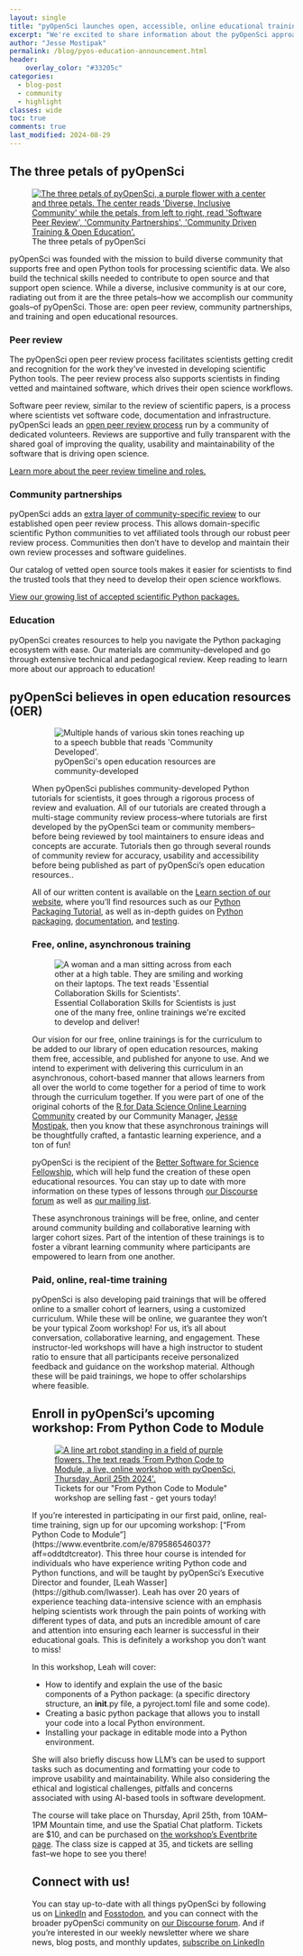 ```yaml
---
layout: single
title: "pyOpenSci launches open, accessible, online educational trainings for scientists"
excerpt: "We're excited to share information about the pyOpenSci approach to education, open education resources, and announce an upcoming workshop focused on Python packaging"
author: "Jesse Mostipak"
permalink: /blog/pyos-education-announcement.html
header:
    overlay_color: "#33205c"
categories:
  - blog-post
  - community
  - highlight
classes: wide
toc: true
comments: true
last_modified: 2024-08-29
---
```


## The three petals of pyOpenSci
<figure>
    <a href="/images/pyopensci-pillars-flower.png">
    <img src="/images/pyopensci-pillars-flower.png" style="max-width:100%" alt="The three petals of pyOpenSci, a purple flower with a center and three petals. The center reads 'Diverse, Inclusive Community' while the petals, from left to right, read 'Software Peer Review', 'Community Partnerships', 'Community Driven Training & Open Education'.">
    </a>
    <figcaption>
      The three petals of pyOpenSci
    </figcaption>
</figure>
pyOpenSci was founded with the mission to build diverse community that supports free and open Python tools for processing scientific data. We also build the technical skills needed to contribute to open source and that support open science. While a diverse, inclusive community is at our core, radiating out from it are the three petals–how we accomplish our community goals–of pyOpenSci. Those are: open peer review, community partnerships, and training and open educational resources.

### Peer review
The pyOpenSci open peer review process facilitates scientists getting credit and recognition for the work they’ve invested in developing scientific Python tools. The peer review process also supports scientists in finding vetted and maintained software, which drives their open science workflows.

Software peer review, similar to the review of scientific papers, is a process where scientists vet software code, documentation and infrastructure. pyOpenSci leads an [open peer review process](https://www.pyopensci.org/software-peer-review/our-process/how-review-works.html) run by a community of dedicated volunteers. Reviews are supportive and fully transparent with the shared goal of improving the quality, usability and maintainability of the software that is driving open science.

[Learn more about the peer review timeline and roles.](https://www.pyopensci.org/software-peer-review/our-process/review-timeline.html)

### Community partnerships
pyOpenSci adds an [extra layer of community-specific review](https://www.pyopensci.org/software-peer-review/partners/scientific-communities.html) to our established open peer review process. This allows domain-specific scientific Python communities to vet affiliated tools through our robust peer review process. Communities then don’t have to develop and maintain their own review processes and software guidelines.

Our catalog of vetted open source tools makes it easier for scientists to find the trusted tools that they need to develop their open science workflows.

[View our growing list of accepted scientific Python packages.](https://www.pyopensci.org/python-packages.html)

### Education
pyOpenSci creates resources to help you navigate the Python packaging ecosystem with ease. Our materials are community-developed and go through extensive technical and pedagogical review. Keep reading to learn more about our approach to education!

## pyOpenSci believes in open education resources (OER)
<figure>
  <figure>
    <picture>
      <source srcset="/images/learn-graphics/community-created.webp" type="image/webp">
      <img src="/images/learn-graphics/community-created.png" style="max-width:100%" alt="Multiple hands of various skin tones reaching up to a speech bubble that reads 'Community Developed'.">
    </picture>
    <figcaption>
      pyOpenSci's open education resources are community-developed
    </figcaption>
  </figure>
When pyOpenSci publishes community-developed Python tutorials for scientists, it goes through a rigorous process of review and evaluation. ​​All of our tutorials are created through a multi-stage community review process–where tutorials are first developed by the pyOpenSci team or community members–before being  reviewed by tool maintainers to ensure ideas and concepts are accurate. Tutorials then go through several rounds of community review for accuracy, usability and accessibility before being published as part of pyOpenSci’s open education resources..

All of our written content is available on the [Learn section of our website](https://www.pyopensci.org/learn.html), where you’ll find resources such as our [Python Packaging Tutorial](https://www.pyopensci.org/python-package-guide/tutorials/intro.html#), as well as in-depth guides on [Python packaging](https://www.pyopensci.org/python-package-guide/package-structure-code/intro.html), [documentation](https://www.pyopensci.org/python-package-guide/documentation/index.html), and [testing](https://www.pyopensci.org/python-package-guide/tests/index.html).

### Free, online, asynchronous training

<figure>
  <picture>
    <source srcset="/images/learn-graphics/github-collaboration.webp" type="image/webp">
    <img src="/images/learn-graphics/github-collaboration.png" style="max-width:100%" alt="A woman and a man sitting across from each other at a high table. They are smiling and working on their laptops. The text reads 'Essential Collaboration Skills for Scientists'.">
  </picture>
  <figcaption>
    Essential Collaboration Skills for Scientists is just one of the many free, online trainings we're excited to develop and deliver!
  </figcaption>
</figure>

Our vision for our free, online trainings is for the curriculum to be added to our library of open education resources, making them free, accessible, and published for anyone to use. And we intend to experiment with delivering this curriculum in an asynchronous, cohort-based manner that allows learners from all over the world to come together for a period of time to work through the curriculum together. If you were part of one of the original cohorts of the <a href="https://dslc.io/">R for Data Science Online Learning Community</a> created by our Community Manager, [Jesse Mostipak](https://github.com/kierisi), then you know that these asynchronous trainings will be thoughtfully crafted, a fantastic learning experience, and a ton of fun!

pyOpenSci is the recipient of the [Better Software for Science Fellowship](https://bssw.io/fellows/leah-wasser), which will help fund the creation of these open educational resources. You can stay up to date with more information on these types of lessons through [our Discourse forum](https://pyopensci.discourse.group/) as well as [our mailing list](https://eepurl.com/iM7SOM).

These asynchronous trainings will be free, online, and center around community building and collaborative learning with larger cohort sizes. Part of the intention of these trainings is to foster a vibrant learning community where participants are empowered to learn from one another.

### Paid, online, real-time training
pyOpenSci is also developing paid trainings that will be offered online to a smaller cohort of learners, using a customized curriculum. While these will be online, we guarantee they won’t be your typical Zoom workshop! For us, it’s all about conversation, collaborative learning, and engagement. These instructor-led workshops will have a high instructor to student ratio to ensure that all participants receive personalized feedback and guidance on the workshop material. Although these will be paid trainings, we hope to offer scholarships where feasible.

## Enroll in pyOpenSci’s upcoming workshop: From Python Code to Module
<figure>
    <a href="/images/blog/2024/april/pyos-code-to-mod.png">
    <img src="/images/blog/2024/april/pyos-code-to-mod.png" style="max-width:100%" alt="A line art robot standing in a field of purple flowers. The text reads 'From Python Code to Module, a live, online workshop with pyOpenSci, Thursday, April 25th 2024'.">
    </a>
    <figcaption>
      Tickets for our "From Python Code to Module" workshop are selling fast - get yours today!
    </figcaption>
</figure>
If you’re interested in participating in our first paid, online, real-time training, sign up for our upcoming workshop: [“From Python Code to Module”](https://www.eventbrite.com/e/879586546037?aff=oddtdtcreator). This three hour course is intended for individuals who have experience writing Python code and Python functions, and will be taught by pyOpenSci’s Executive Director and founder, [Leah Wasser](https://github.com/lwasser). Leah has over 20 years of experience teaching data-intensive science with an emphasis helping scientists work through the pain points of working with different types of data, and puts an incredible amount of care and attention into ensuring each learner is successful in their educational goals. This is definitely a workshop you don’t want to miss!

In this workshop, Leah will cover:
- How to identify and explain the use of the basic components of a Python package: (a specific directory structure, an __init__.py file, a pyroject.toml file and some code).
- Creating a basic python package that allows you to install your code into a local Python environment.
- Installing your package in editable mode into a Python environment.

She will also briefly discuss how LLM’s can be used to support tasks such as documenting and formatting your code to improve usability and maintainability. While also considering the ethical and logistical challenges, pitfalls and concerns associated with using AI-based tools in software development.

The course will take place on Thursday, April 25th, from 10AM–1PM Mountain time, and use the Spatial Chat platform. Tickets are $10, and can be purchased on [the workshop’s Eventbrite page](https://www.eventbrite.com/e/from-python-code-to-module-tickets-879586546037?aff=oddtdtcreator). The class size is capped at 35, and tickets are selling fast–we hope to see you there!

## Connect with us!
You can stay up-to-date with all things pyOpenSci by following us on [LinkedIn](https://www.linkedin.com/company/pyopensci) and [Fosstodon](https://fosstodon.org/@pyOpenSci), and you can connect with the broader pyOpenSci community on [our Discourse forum](https://pyopensci.discourse.group/). And if you’re interested in our weekly newsletter where we share news, blog posts, and monthly updates, [subscribe on LinkedIn](https://www.linkedin.com/newsletters/pyopensci-newsletter-7179551305344933888!)
